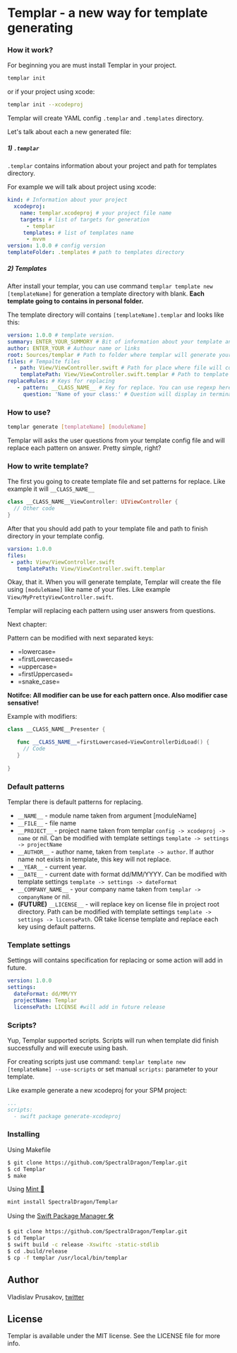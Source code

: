 # Templar - a new way for template generating

### How it work?

For beginning you are must install Templar in your project.

```bash
templar init
```

or if your project using xcode:

```bash
templar init --xcodeproj
```

Templar will create YAML config `.templar` and `.templates` directory.

Let's talk about each a new generated file:

##### 1) `.templar`

`.templar` contains information about your project and path for templates directory. 

For example we will talk about project using xcode:

```yaml
kind: # Information about your project
  xcodeproj:
    name: templar.xcodeproj # your project file name
    targets: # list of targets for generation
      - templar
     templates: # list of templates name
      - mvvm
version: 1.0.0 # config version 
templateFolder: .templates # path to templates directory
```

##### 2) Templates

After install your templar, you can use command `templar template new [templateName]` for generation a template directory with blank. 
**Each template going to contains in personal folder.**

The template directory will contains `[templateName].templar` and looks like this:

```yaml
version: 1.0.0 # template version. 
summary: ENTER_YOUR_SUMMORY # Bit of information about your template and what it do.
author: ENTER_YOUR # Authour name or links
root: Sources/templar # Path to folder where templar will generate your templates.
files: # Tempalte files
  - path: View/ViewController.swift # Path for place where file will contains after process
    templatePath: View/ViewController.swift.templar # Path to template
replaceRules: # Keys for replacing
   - pattern: __CLASS_NAME__ # Key for replace. You can use regexp here.
     question: 'Name of your class:' # Question will display in terminal and answer will use for replace pattern
```

### How to use?

```bash
templar generate [templateName] [moduleName]
```

Templar will asks the user questions from your template config file and will replace each pattern on answer. Pretty simple, right?

### How to write template?

The first you going to create template file and set patterns for replace. Like example it will `__CLASS_NAME__`

```swift
class __CLASS_NAME__ViewController: UIViewController {
  // Other code
}
```

After that you should add path to your template file and path to finish directory in your template config.

```yaml
varsion: 1.0.0
files:
 - path: View/ViewController.swift
   templatePath: View/ViewController.swift.templar
```

Okay, that it. When you will generate template, Templar will create the file using `[moduleName]` like name of your files. Like example `View/MyPrettyViewController.swift`.

Templar will replacing each pattern using user answers from questions.

Next chapter: 

Pattern can be modified with next separated keys:

* =lowercase=
* =firstLowercased=
* =uppercase=
* =firstUppercased=
* =snake_case=

**Notifce: All modifier can be use for each pattern once. Also modifier case sensative!**

Example with modifiers:

```swift
class __CLASS_NAME__Presenter {

   func __CLASS_NAME__=firstLowercased=ViewControllerDidLoad() {
     // Code
   }
   
}
```

### Default patterns

Templar there is default patterns for replacing. 

* `__NAME__` - module name taken from argument [moduleName]
* `__FILE__` - file name
* `__PROJECT__` - project name taken from templar `config -> xcodeproj -> name` or nil. Can be modified with template settings `template -> settings -> projectName`
* `__AUTHOR__` - author name, taken from `template -> author`. If author name not exists in template, this key will not replace.
* `__YEAR__` - current year.
* `__DATE__` - current date with format dd/MM/YYYY. Can be modified with template settings `template -> settings -> dateFormat`
* `__COMPANY_NAME__` - your company name taken from `templar -> companyName` or nil.
* **(FUTURE)** `__LICENSE__` - will replace key on license file in project root directory. Path can be modified with template settings `template -> settings -> licensePath`. OR take license template and replace each key using default patterns. 

### Template settings

Settings will contains specification for replacing or some action will add in future.

```yaml
version: 1.0.0
settings:
  dateFormat: dd/MM/YY
  projectName: Templar
  licensePath: LICENSE #will add in future release
```

### Scripts?

Yup, Templar supported scripts. Scripts will run when template did finish successfully and will execute using bash.

For creating scripts just use command: `templar template new [templateName] --use-scripts` or set manual `scripts:` parameter to your template.

Like example generate a new xcodeproj for your SPM project:

```yaml
...
scripts:
  - swift package generate-xcodeproj
```

### Installing

Using Makefile 

```bash
$ git clone https://github.com/SpectralDragon/Templar.git
$ cd Templar
$ make
```

Using [Mint 🌱](https://github.com/yonaskolb/mint)

```bash
mint install SpectralDragon/Templar
```

Using the [Swift Package Manager 🛠](https://github.com/apple/swift-package-manager) 

```bash
$ git clone https://github.com/SpectralDragon/Templar.git
$ cd Templar
$ swift build -c release -Xswiftc -static-stdlib
$ cd .build/release
$ cp -f templar /usr/local/bin/templar
```

## Author

Vladislav Prusakov, [twitter](twitter.com/mashiply)

## License

Templar is available under the MIT license. See the LICENSE file for more info.

